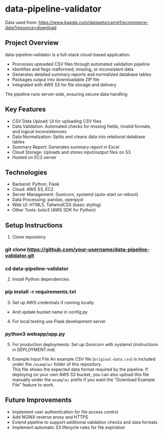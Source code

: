 # data-pipeline-validator
Data used from: https://www.kaggle.com/datasets/carrie1/ecommerce-data?resource=download
## Project Overview
data-pipeline-validator is a full-stack cloud-based application:
- Processes uploaded CSV files through automated validation pipeline
- Identifies and flags malformed, missing, or inconsistent data
- Generates detailed summary reports and normalized database tables
- Packages output into downloadable ZIP file
- Integrated with AWS S3 for file storage and delivery

The pipeline runs server-side, ensuring secure data handling

## Key Features
- CSV Data Upload: UI for uploading CSV files
- Data Validation: Automated checks for missing fields, invalid formats, and logical inconsistencies
- Data Normalization: Splits and cleans data into relational database tables
- Summary Report: Generates summary report in Excel
- Cloud Storage: Uploads and stores input/output files on S3
- Hosted on EC2 server

## Technologies
- Backend: Python, Flask
- Cloud: AWS S3, EC2
- Server Management: Gunicorn, systemd (auto-start on reboot)
- Data Processing: pandas, openpyxl
- Web UI: HTML5, TailwindCSS (basic styling)
- Other Tools: boto3 (AWS SDK for Python)

## Setup Instructions
1. Clone repository
### git clone https://github.com/your-username/data-pipeline-validator.git
### cd data-pipeline-validator

2. Install Python dependencies
### pip install -r requirements.txt

3. Set up AWS credentials if running locally
- And update bucket name in config.py

4. For local testing use Flask development server
### python3 webapp/app.py

5. For production deployments:
Set up Gunicorn with systemd (instructions in DEPLOYMENT.md)

6. Example Input File
An example CSV file (`original-data.csv`) is included under the `/example/` folder of this repository.  
This file shows the expected data format required by the pipeline.
If deploying on your own AWS S3 bucket, you can also upload this file manually under the `example/` prefix if you want the "Download Example File" feature to work.

## Future Improvements
- Implement user authentication for file access control
- Add NGINX reverse proxy and HTTPS
- Extend pipeline to support additional validation checks and data formats
- Implement automatic S3 lifecycle rules for file expiration

